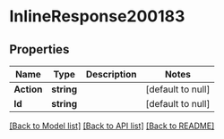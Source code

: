 # InlineResponse200183

## Properties
Name | Type | Description | Notes
------------ | ------------- | ------------- | -------------
**Action** | **string** |  | [default to null]
**Id** | **string** |  | [default to null]

[[Back to Model list]](../README.md#documentation-for-models) [[Back to API list]](../README.md#documentation-for-api-endpoints) [[Back to README]](../README.md)

